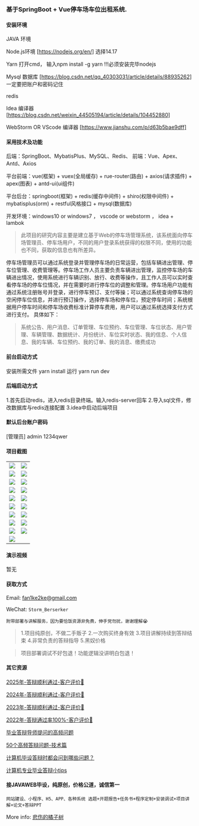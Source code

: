 ### 基于SpringBoot + Vue停车场车位出租系统.


#### 安装环境

JAVA 环境 

Node.js环境 [https://nodejs.org/en/] 选择14.17

Yarn 打开cmd， 输入npm install -g yarn !!!必须安装完毕nodejs

Mysql 数据库 [https://blog.csdn.net/qq_40303031/article/details/88935262] 一定要把账户和密码记住

redis

Idea 编译器 [https://blog.csdn.net/weixin_44505194/article/details/104452880]

WebStorm OR VScode 编译器 [https://www.jianshu.com/p/d63b5bae9dff]

#### 采用技术及功能

后端：SpringBoot、MybatisPlus、MySQL、Redis、
前端：Vue、Apex、Antd、Axios

平台前端：vue(框架) + vuex(全局缓存) + rue-router(路由) + axios(请求插件) + apex(图表)  + antd-ui(ui组件)

平台后台：springboot(框架) + redis(缓存中间件) + shiro(权限中间件) + mybatisplus(orm) + restful风格接口 + mysql(数据库)

开发环境：windows10 or windows7 ， vscode or webstorm ， idea + lambok

>此项目的研究内容主要是建立基于Web的停车场管理系统，该系统面向停车场管理员、停车场用户，不同的用户登录系统获得的权限不同，使用的功能也不同，获取的信息也有所差异。

停车场管理员可以通过系统登录并管理停车场的日常运营，包括车辆进出管理、停车位管理、收费管理等。停车场工作人员主要负责车辆进出管理，监控停车场的车辆进出情况，使用系统进行车辆识别、放行、收费等操作，且工作人员可以实时查看停车场的停车位情况，并在需要时进行停车位的调整和管理。停车场用户功能有通过系统注册账号并登录，进行停车预订、支付等操；可以通过系统查询停车场的空闲停车位信息，并进行预订操作，选择停车场和停车位，预定停车时间；系统根据用户停车时间和停车场收费标准计算停车费用，用户可以通过系统选择支付方式进行支付。
具体如下：

> 系统公告、用户消息、订单管理、车位预约、车位管理、车位状态、用户管理、车辆管理、数据统计、月份统计、车位实时状态、我的信息、个人信息、我的车辆、车位预约、我的订单、我的消息、缴费成功


#### 前台启动方式
安装所需文件 yarn install 
运行 yarn run dev

#### 后端启动方式

1.首先启动redis，进入redis目录终端。输入redis-server回车
2.导入sql文件，修改数据库与redis连接配置
3.idea中启动后端项目

#### 默认后台账户密码
[管理员]
admin
1234qwer


#### 项目截图

|  |  |
|---------------------|---------------------|
|![](https://fank-bucket-oss.oss-cn-beijing.aliyuncs.com/img/1713028991726.png) | ![](https://fank-bucket-oss.oss-cn-beijing.aliyuncs.com/img/1713029198442.png) |
|![](https://fank-bucket-oss.oss-cn-beijing.aliyuncs.com/img/1713028983586.png) | ![](https://fank-bucket-oss.oss-cn-beijing.aliyuncs.com/img/1713029187339.png) |
|![](https://fank-bucket-oss.oss-cn-beijing.aliyuncs.com/img/1713028963155.png) | ![](https://fank-bucket-oss.oss-cn-beijing.aliyuncs.com/img/1713029165546.png) |
|![](https://fank-bucket-oss.oss-cn-beijing.aliyuncs.com/img/1713028934008.png) | ![](https://fank-bucket-oss.oss-cn-beijing.aliyuncs.com/img/1713029141024.png) |
|![](https://fank-bucket-oss.oss-cn-beijing.aliyuncs.com/img/1713028919536.png) | ![](https://fank-bucket-oss.oss-cn-beijing.aliyuncs.com/img/1713029130546.png) |
|![](https://fank-bucket-oss.oss-cn-beijing.aliyuncs.com/img/1713028907072.png) | ![](https://fank-bucket-oss.oss-cn-beijing.aliyuncs.com/img/1713029122077.png) |
|![](https://fank-bucket-oss.oss-cn-beijing.aliyuncs.com/img/1713028896699.png) | ![](https://fank-bucket-oss.oss-cn-beijing.aliyuncs.com/img/1713029101970.png) |
|![](https://fank-bucket-oss.oss-cn-beijing.aliyuncs.com/img/1713029224651.png) | ![](https://fank-bucket-oss.oss-cn-beijing.aliyuncs.com/img/1713029059420.png) |
|![](https://fank-bucket-oss.oss-cn-beijing.aliyuncs.com/img/1713029215949.png) | ![](https://fank-bucket-oss.oss-cn-beijing.aliyuncs.com/img/1713029044370.png) |
| ![](https://fank-bucket-oss.oss-cn-beijing.aliyuncs.com/work/936e9baf53eb9a217af4f89c616dc19.png) |



#### 演示视频

暂无

#### 获取方式

Email: fan1ke2ke@gmail.com

WeChat: `Storm_Berserker`

`附带部署与讲解服务，因为要恰饭资源非免费，伸手党勿扰，谢谢理解😭`

> 1.项目纯原创，不做二手贩子 2.一次购买终身有效 3.项目讲解持续到答辩结束 4.非常负责的答辩指导 5.黑奴价格

> 项目部署调试不好包退！功能逻辑没讲明白包退！

#### 其它资源

[2025年-答辩顺利通过-客户评价🍜](https://berserker287.github.io/2025/06/18/2025%E5%B9%B4%E7%AD%94%E8%BE%A9%E9%A1%BA%E5%88%A9%E9%80%9A%E8%BF%87/)

[2024年-答辩顺利通过-客户评价👻](https://berserker287.github.io/2024/06/06/2024%E5%B9%B4%E7%AD%94%E8%BE%A9%E9%A1%BA%E5%88%A9%E9%80%9A%E8%BF%87/)

[2023年-答辩顺利通过-客户评价🐢](https://berserker287.github.io/2023/06/14/2023%E5%B9%B4%E7%AD%94%E8%BE%A9%E9%A1%BA%E5%88%A9%E9%80%9A%E8%BF%87/)

[2022年-答辩通过率100%-客户评价🐣](https://berserker287.github.io/2022/05/25/%E9%A1%B9%E7%9B%AE%E4%BA%A4%E6%98%93%E8%AE%B0%E5%BD%95/)

[毕业答辩导师提问的高频问题](https://berserker287.github.io/2023/06/13/%E6%AF%95%E4%B8%9A%E7%AD%94%E8%BE%A9%E5%AF%BC%E5%B8%88%E6%8F%90%E9%97%AE%E7%9A%84%E9%AB%98%E9%A2%91%E9%97%AE%E9%A2%98/)

[50个高频答辩问题-技术篇](https://berserker287.github.io/2023/06/13/50%E4%B8%AA%E9%AB%98%E9%A2%91%E7%AD%94%E8%BE%A9%E9%97%AE%E9%A2%98-%E6%8A%80%E6%9C%AF%E7%AF%87/)

[计算机毕设答辩时都会问到哪些问题？](https://www.zhihu.com/question/31020988)

[计算机专业毕业答辩小tips](https://zhuanlan.zhihu.com/p/145911029)


#### 接JAVAWEB毕设，纯原创，价格公道，诚信第一

`网站建设、小程序、H5、APP、各种系统 选题+开题报告+任务书+程序定制+安装调试+项目讲解+论文+答辩PPT`

More info: [悲伤的橘子树](https://berserker287.github.io/)

